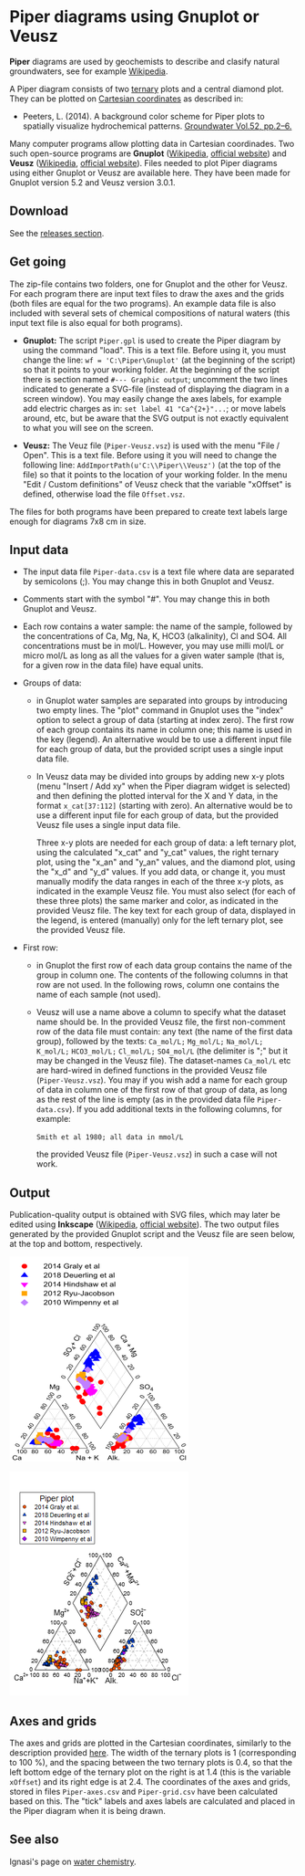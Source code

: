 # Piper diagrams using Gnuplot or Veusz #

**Piper** diagrams are used by geochemists to describe and clasify natural groundwaters, see for example [Wikipedia][1]. 

 [1]: https://en.wikipedia.org/wiki/Piper_diagram

A Piper diagram consists of two [ternary][2] plots and a central diamond plot. They can be plotted on [Cartesian coordinates][3] as described in:

- Peeters, L. (2014). A background color scheme for Piper plots to spatially visualize hydrochemical patterns. [Groundwater Vol.52, pp.2–6.][4]

 [2]: https://en.wikipedia.org/wiki/Ternary_plot
 [3]: https://en.wikipedia.org/wiki/Cartesian_coordinate_system
 [4]: https://doi.org/10.1111/gwat.12118

Many computer programs allow plotting data in Cartesian coordinades. Two such open-source programs are **Gnuplot** ([Wikipedia][5], [official website][6]) and **Veusz** ([Wikipedia][7], [official website][8]). Files needed to plot Piper diagrams using either Gnuplot or Veusz are available here. They have been made for Gnuplot version 5.2 and Veusz version 3.0.1.

 [5]: https://en.wikipedia.org/wiki/Gnuplot
 [6]: http://www.gnuplot.info/
 [7]: https://en.wikipedia.org/wiki/Veusz
 [8]: https://veusz.github.io

## Download ##
See the [releases section][9].

## Get going ##
The zip-file contains two folders, one for Gnuplot and the other for Veusz. For each program there are input text files to draw the axes and the grids (both files are equal for the two programs). An example data file is also included with several sets of chemical compositions of natural waters (this input text file is also equal for both programs).

 [9]: https://github.com/ignasi-p/piper-diagrams/releases

- **Gnuplot:**  The script `Piper.gpl` is used to create the Piper diagram by using the command "load". This is a text file. Before using it, you must change the line: `wf = 'C:\Piper\Gnuplot'` (at the beginning of the script) so that it points to your working folder. At the beginning of the script there is section named `#--- Graphic output`; uncomment the two lines indicated to generate a SVG-file (instead of displaying the diagram in a screen window). You may easily change the axes labels, for example add electric charges as in: `set label 41 "Ca^{2+}"...`; or move labels around, etc, but be aware that the SVG output is not exactly equivalent to what you will see on the screen.

- **Veusz:**  The Veuz file (`Piper-Veusz.vsz`) is used with the menu "File / Open".  This is a text file.  Before using it you will need to change the following line: `AddImportPath(u'C:\\Piper\\Veusz')` (at the top of the file) so that it points to the location of your working folder.  In the menu "Edit / Custom definitions" of Veusz check that the variable "xOffset" is defined, otherwise load the file `Offset.vsz`.

The files for both programs have been prepared to create text labels large enough for diagrams 7x8 cm in size.


## Input data ##

- The input data file `Piper-data.csv` is a
  text file where data are separated by
  semicolons (;). You may change this in
  both Gnuplot and Veusz.

- Comments start with the symbol "#". You may
  change this in both Gnuplot and Veusz.

- Each row contains a water sample: the name
  of the sample, followed by the concentrations
  of Ca, Mg, Na, K, HCO3 (alkalinity), Cl and
  SO4. All concentrations must be in mol/L.
  However, you may use milli mol/L or
  micro mol/L as long as all the values
  for a given water sample (that is, for
  a given row in the data file) have equal units.

- Groups of data:
    - in Gnuplot water samples are separated
      into groups by introducing two empty
      lines. The "plot" command in Gnuplot
      uses the "index" option to select a
      group of data (starting at index zero).
      The first row of each group contains
      its name in column one; this name is
      used in the key (legend). An alternative
      would be to use a different input file
      for each group of data, but the provided
      script uses a single input data file.

    - In Veusz data may be divided into
      groups by adding new x-y plots (menu
      "Insert / Add xy" when the Piper
      diagram widget is selected) and
      then defining the plotted interval
      for the X and Y data, in the format
      `x_cat[37:112]` (starting with zero).
      An alternative would be to use a
      different input file for each group
      of data, but the provided Veusz file
      uses a single input data file.

      Three x-y plots are needed for each
      group of data: a left ternary plot,
      using the calculated "x_cat" and "y_cat"
      values, the right ternary plot, using the
      "x_an" and "y_an" values, and the diamond
      plot, using the "x_d" and "y_d" values.
      If you add data, or change it, you must
      manually modify the data ranges in each
      of the three x-y plots, as indicated in
      the example Veusz file. You must also
      select (for each of these three plots)
      the same marker and color, as indicated
      in the provided Veusz file. The key text
      for each group of data, displayed in the
      legend, is entered (manually) only for
      the left ternary plot, see the provided
      Veusz file.
      

- First row:
    - in Gnuplot the first row of each data
      group contains the name of the group in
      column one. The contents of the following
      columns in that row are not used.
      In the following rows, column one contains
      the name of each sample (not used).

    - Veusz will use a name above a column
      to specify what the dataset name should be.
      In the provided Veusz file, the first
      non-comment row of the data file must
      contain: any text (the name of the
      first data group), followed by the texts:
      `Ca_mol/L;` `Mg_mol/L;` `Na_mol/L;` `K_mol/L;`
      `HCO3_mol/L;` `Cl_mol/L;` `SO4_mol/L`
      (the delimiter is ";" but it may
      be changed in the Veusz file).
      The dataset-names `Ca_mol/L` etc are
      hard-wired in defined functions in the
      provided Veusz file (`Piper-Veusz.vsz`).
      You may if you wish add a name for each
      group of data in column one of the first
      row of that group of data, as long as the
      rest of the line is empty (as in the
      provided data file `Piper-data.csv`).
      If you add additional texts in the
      following columns, for example:

      `Smith et al 1980; all data in mmol/L`

      the provided Veusz file (`Piper-Veusz.vsz`)
      in such a case will not work.


## Output ##

Publication-quality output is obtained with SVG files, which may later be edited using **Inkscape** ([Wikipedia][10], [official website][11]).  The two output files generated by the provided Gnuplot script and the Veusz file are seen below, at the top and bottom, respectively.

 [10]: https://en.wikipedia.org/wiki/Inkscape
 [11]: https://inkscape.org/

![Gnuplot](Piper-Gnuplot.png)

![Veusz](Piper-Veusz.png)

## Axes and grids ##

The axes and grids are plotted in the Cartesian
coordinates, similarly to the description provided
[here][12]. The width of the ternary plots is 1
(corresponding to 100 %), and the spacing between
the two ternary plots is 0.4, so that the left
bottom edge of the ternary plot on the right is
at 1.4 (this is the variable `xOffset`) and its
right edge is at 2.4. The coordinates of the
axes and grids, stored in files `Piper-axes.csv`
and `Piper-grid.csv` have been calculated based
on this.  The "tick" labels and axes labels
are calculated and placed in the Piper diagram
when it is being drawn.

[12]: https://staff.aist.go.jp/a.noda/programs/ternary/ternary-en.html

## See also ##

Ignasi's page on [water chemistry][13].

[13]: https://sites.google.com/view/groundwatergeochemistry